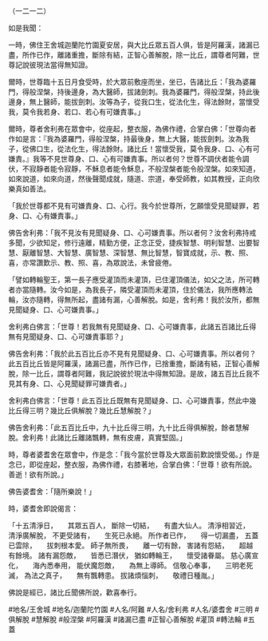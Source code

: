 （一二一二）

如是我聞：

一時，佛住王舍城迦蘭陀竹園夏安居，與大比丘眾五百人俱，皆是阿羅漢，諸漏已盡，所作已作，離諸重擔，斷除有結，正智心善解脫，除一比丘，謂尊者阿難，世尊記說彼現法當得無知證。

爾時，世尊臨十五日月食受時，於大眾前敷座而坐，坐已，告諸比丘：「我為婆羅門，得般涅槃，持後邊身，為大醫師，拔諸劍刺。我為婆羅門，得般涅槃，持此後邊身，無上醫師，能拔劍刺。汝等為子，從我口生，從法化生，得法餘財，當懷受我，莫令我若身、若口、若心有可嫌責事。」

爾時，尊者舍利弗在眾會中，從座起，整衣服，為佛作禮，合掌白佛：「世尊向者作如是言：『我為婆羅門，得般涅槃，持最後身，無上大醫，能拔劍刺。汝為我子，從佛口生，從法化生，得法餘財。諸比丘！當懷受我，莫令我身、口、心有可嫌責。』我等不見世尊身、口、心有可嫌責事。所以者何？世尊不調伏者能令調伏，不寂靜者能令寂靜，不穌息者能令穌息，不般涅槃者能令般涅槃。如來知道，如來說道，如來向道，然後聲聞成就，隨道、宗道，奉受師教，如其教授，正向欣樂真如善法。

「我於世尊都不見有可嫌責身、口、心行。我今於世尊所，乞願懷受見聞疑罪，若身、口、心有嫌責事。」

佛告舍利弗：「我不見汝有見聞疑身、口、心可嫌責事。所以者何？汝舍利弗持戒多聞，少欲知足，修行遠離，精勤方便，正念正受，捷疾智慧、明利智慧、出要智慧、厭離智慧、大智慧、廣智慧、深智慧、無比智慧，智寶成就，示、教、照、喜，亦常讚歎示、教、照、喜，為眾說法，未曾疲倦。

「譬如轉輪聖王，第一長子應受灌頂而未灌頂，已住灌頂儀法，如父之法，所可轉者亦當隨轉。汝今如是，為我長子，隣受灌頂而未灌頂，住於儀法，我所應轉法輪，汝亦隨轉，得無所起，盡諸有漏，心善解脫。如是，舍利弗！我於汝所，都無見聞疑身、口、心可嫌責事。」

舍利弗白佛言：「世尊！若我無有見聞疑身、口、心可嫌責事，此諸五百諸比丘得無有見聞疑身、口、心可嫌責事耶？」

佛告舍利弗：「我於此五百比丘亦不見有見聞疑身、口、心可嫌責事。所以者何？此五百比丘皆是阿羅漢，諸漏已盡，所作已作，已捨重擔，斷諸有結，正智心善解脫，除一比丘，謂尊者阿難，我記說彼於現法中得無知證。是故，諸五百比丘我不見其有身、口、心見聞疑罪可嫌責者。」

舍利弗白佛言：「世尊！此五百比丘既無有見聞疑身、口、心可嫌責事，然此中幾比丘得三明？幾比丘俱解脫？幾比丘慧解脫？」

佛告舍利弗：「此五百比丘中，九十比丘得三明，九十比丘得俱解脫，餘者慧解脫。舍利弗！此諸比丘離諸飄轉，無有皮膚，真實堅固。」

時，尊者婆耆舍在眾會中，作是念：「我今當於世尊及大眾面前歎說懷受偈。」作是念已，即從座起，整衣服，為佛作禮，右膝著地，合掌白佛：「世尊！欲有所說。善逝！欲有所說。」

佛告婆耆舍：「隨所樂說！」

時，婆耆舍即說偈言：

「十五清淨日，　　其眾五百人，
斷除一切結，　　有盡大仙人。
清淨相習近，　　清淨廣解脫，
不更受諸有，　　生死已永絕。
所作者已作，　　得一切漏盡，
五蓋已雲除，　　拔刺根本愛。
師子無所畏，　　離一切有餘，
害諸有怨結，　　超越有餘境。
諸有漏怨敵，　　皆悉已潛伏，
猶如轉輪王，　　懷受諸眷屬。
慈心廣宣化，　　海內悉奉用，
能伏魔怨敵，　　為無上導師。
信敬心奉事，　　三明老死滅，
為法之真子，　　無有飄轉患。
拔諸煩惱刺，　　敬禮日種胤。」

佛說是經已，諸比丘聞佛所說，歡喜奉行。

#地名/王舍城
#地名/迦蘭陀竹園
#人名/阿難
#人名/舍利弗
#人名/婆耆舍
#三明
#俱解脫
#慧解脫
#般涅槃
#阿羅漢
#諸漏已盡
#正智心善解脫
#灌頂
#轉法輪
#五蓋
